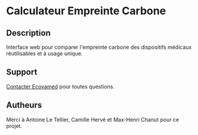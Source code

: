 # Calculateur Empreinte Carbone 

## Description
Interface web pour comparer l'empreinte carbone des dispositifs médicaux réutilisables et à usage unique. 

## Support
[Contacter Ecovamed](https://www.ecovamed.com/#contactus) pour toutes questions.

## Autheurs
Merci à Antoine Le Tellier, Camille Hervé et Max-Henri Chanut pour ce projet.


